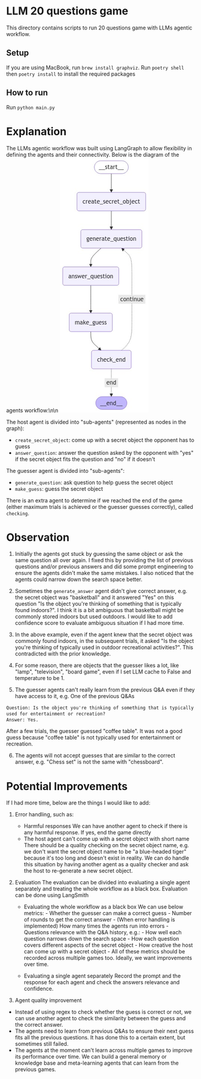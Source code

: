 # LLM 20 questions game

This directory contains scripts to run 20 questions game with LLMs agentic workflow.

## Setup
If you are using MacBook, run `brew install graphviz`.
Run `poetry shell` then `poetry install` to install the required packages

## How to run
Run `python main.py`

# Explanation
The LLMs agentic workflow was built using LangGraph to allow flexibility in defining the agents and their connectivity.
Below is the diagram of the agents workflow:\n\n
![alt text](graph_workflow.png)

The host agent is divided into "sub-agents" (represented as nodes in the graph):
- `create_secret_object`: come up with a secret object the opponent has to guess
- `answer_question`: answer the question asked by the opponent with "yes" if the secret object fits the question and "no" if it doesn't

The guesser agent is divided into "sub-agents":
- `generate_question`: ask question to help guess the secret object
- `make_guess`: guess the secret object

There is an extra agent to determine if we reached the end of the game (either maximum trials is achieved or the guesser guesses correctly), called `checking`.


# Observation
1. Initially the agents got stuck by guessing the same object or ask the same question all over again.
I fixed this by providing the list of previous questions and/or previous answers and did some prompt engineering
to ensure the agents didn't make the same mistakes. I also noticed that the agents could narrow down the search space better.

2. Sometimes the `generate_answer` agent didn't give correct answer, e.g. the secret object was "basketball" and it answered "Yes" on this question "Is the object you're thinking of something that is typically found indoors?". I think
it is a bit ambiguous that basketball might be commonly stored indoors but used outdoors. I would like to add confidence score to evaluate ambiguous situation if I had more time.

3. In the above example, even if the agent knew that the secret object was commonly found indoors, in the subsequent trials, it asked "Is the object you're thinking of typically used in outdoor recreational activities?". This contradicted
with the prior knowledge.

4. For some reason, there are objects that the guesser likes a lot, like "lamp", "television", "board game", even if I set LLM cache to False and temperature to be 1.

5. The guesser agents can't really learn from the previous Q&A even if they have access to it, e.g.
One of the previous Q&As
```
Question: Is the object you're thinking of something that is typically used for entertainment or recreation?
Answer: Yes.
```
After a few trials, the guesser guessed "coffee table". It was not a good guess because "coffee table" is not typically used for entertainment or recreation.

6. The agents will not accept guesses that are similar to the correct answer, e.g. "Chess set" is not the same with "chessboard".


# Potential Improvements
If I had more time, below are the things I would like to add:

1. Error handling, such as:
    -   Harmful responses
        We can have another agent to check if there is any harmful response. If yes, end the game directly
    -   The host agent can't come up with a secret object with short name
        There should be a quality checking on the secret object name, e.g. we don't want the secret object name to be "a blue-headed tiger" because it's too long and doesn't exist in reality.
        We can do handle this situation by having another agent as a quality checker and ask the host to re-generate a new secret object.


2. Evaluation
The evaluation can be divided into evaluating a single agent separately and treating the whole workflow as a black box.
Evaluation can be done using LangSmith
    -   Evaluating the whole workflow as a black box
        We can use below metrics:
            - Whether the guesser can make a correct guess
            - Number of rounds to get the correct answer
            - (When error handling is implemented) How many times the agents run into errors
            - Questions relevance with the Q&A history, e.g.:
                - How well each question narrows down the search space
                - How each question covers different aspects of the secret object
            - How creative the host can come up with a secret object
            - All of these metrics should be recorded across multiple games too. Ideally, we want improvements over time.

    -   Evaluating a single agent separately
        Record the prompt and the response for each agent and check the answers relevance and confidence.


3. Agent quality improvement
- Instead of using regex to check whether the guess is correct or not, we can use another agent to check the similarity between the guess and the correct answer.
- The agents need to learn from previous Q&As to ensure their next guess fits all the previous questions. It has done this to a certain extent, but sometimes still failed.
- The agents at the moment can't learn across multiple games to improve its performance over time. We can build a general memory or knowledge base and meta-learning agents that can learn from the previous games.
